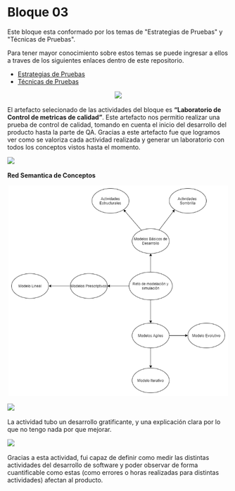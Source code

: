 # Bloque 03

Este bloque esta conformado por los temas de "Estrategias de Pruebas" y "Técnicas de Pruebas".

Para tener mayor conocimiento sobre estos temas se puede ingresar a ellos a traves de los siguientes enlaces dentro de este repositorio.
- <a href="https://github.com/srgiola/Portafolio_IngSoftware/tree/master/01%20-%20Introducci%C3%B3n%20a%20la%20Ingenier%C3%ADa%20de%20Software" 
    target=”_blank”>Estrategias de Pruebas</a>
- <a href="https://github.com/srgiola/Portafolio_IngSoftware/tree/master/01%20-%20Introducci%C3%B3n%20a%20la%20Ingenier%C3%ADa%20de%20Software" 
    target=”_blank”>Técnicas de Pruebas</a>

<p align="center">
<img
    src="https://media.istockphoto.com/vectors/tiny-people-testing-quality-assurance-in-software-vector-id1273058761?k=20&m=1273058761&s=612x612&w=0&h=h3eF4kh8b0FGTQGR-HEkBKV6EipY3DEnWBrQuJJ2afE="
    width="400px"
/>
 </p>

El artefacto selecionado de las actividades del bloque es **“Laboratorio de Control de metricas de calidad”**. Este artefacto nos permitio realizar una prueba de control de calidad, tomando en cuenta el inicio del desarrollo del producto hasta la parte de QA. Gracias a este artefacto fue que logramos ver como se valoriza cada actividad realizada y generar un laboratorio con todos los conceptos vistos hasta el momento.

<p align="left">
<img
    src="https://www.docirs.cl/images/grafo_equivalente_logo_estructurado.jpg"
    width="75px"
/>

**Red Semantica de Conceptos**
<p align="center">
<img
    src="https://github.com/srgiola/Portafolio_IngSoftware/blob/v2.3.0/Bloque%2002/Red%20Semantica.png"
    width="500px"
/>

<p align="left">
<img
    src="https://blog.pro-optim.com/wp-content/uploads/noun_continuous-improvement_1326963.png"
    width="50px"
/>

La actividad tubo un desarrollo gratificante, y una explicación clara por lo que no tengo nada por que mejorar.
 
 </p>
 <p align="left">
<img
    src="https://i.pinimg.com/564x/e9/3b/7c/e93b7c713430bf42f7c03aba0331bcb0.jpg"
    width="75px"
/>
 </p>
 
Gracias a esta actividad, fui capaz de definir como medir las distintas actividades del desarrollo de software y poder observar de forma cuantificable como estas (como errores o horas realizadas para distintas actividades) afectan al producto.
